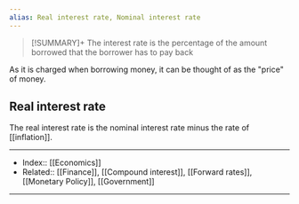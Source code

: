 ```yaml
---
alias: Real interest rate, Nominal interest rate
---
```


> [!SUMMARY]+
> The interest rate is the percentage of the amount borrowed that the borrower has to pay back

As it is charged when borrowing money, it can be thought of as the "price" of money.

## Real interest rate
The real interest rate is the nominal interest rate minus the rate of [[inflation]].

---
- Index:: [[Economics]] 
- Related:: [[Finance]], [[Compound interest]], [[Forward rates]], [[Monetary Policy]], [[Government]]
---
